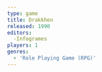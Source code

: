 ```yaml
---
type: game
title: Drakkhen
released: 1990
editors: 
  -Infogrames
players: 1
genres:
  - 'Role Playing Game (RPG)'
---
```

